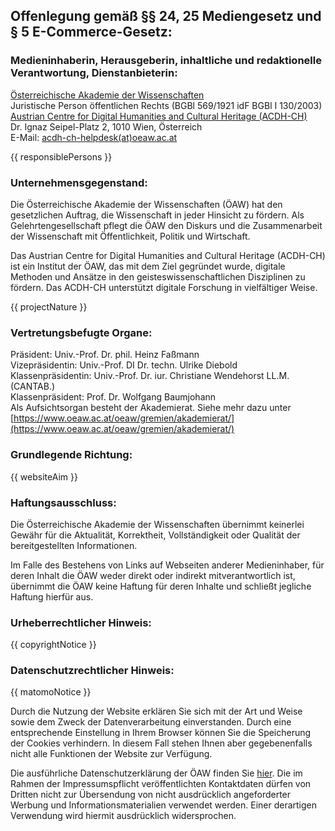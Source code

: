 ## Offenlegung gemäß §§ 24, 25 Mediengesetz und § 5 E-Commerce-Gesetz:

### Medieninhaberin, Herausgeberin, inhaltliche und redaktionelle Verantwortung, Dienstanbieterin:

[Österreichische Akademie der Wissenschaften](https://www.oeaw.ac.at) \
Juristische Person öffentlichen Rechts (BGBl 569/1921 idF BGBl I 130/2003) \
[Austrian Centre for Digital Humanities and Cultural Heritage (ACDH-CH)](https://acdh.oeaw.ac.at) \
Dr. Ignaz Seipel-Platz 2, 1010 Wien, Österreich \
E-Mail: [acdh-ch-helpdesk(at)oeaw.ac.at](mailto:acdh-ch-helpdesk@oeaw.ac.at)

{{ responsiblePersons }}

### Unternehmensgegenstand:

Die Österreichische Akademie der Wissenschaften (ÖAW) hat den gesetzlichen Auftrag, die Wissenschaft
in jeder Hinsicht zu fördern. Als Gelehrtengesellschaft pflegt die ÖAW den Diskurs und die
Zusammenarbeit der Wissenschaft mit Öffentlichkeit, Politik und Wirtschaft.

Das Austrian Centre for Digital Humanities and Cultural Heritage (ACDH-CH) ist ein Institut der ÖAW,
das mit dem Ziel gegründet wurde, digitale Methoden und Ansätze in den geisteswissenschaftlichen
Disziplinen zu fördern. Das ACDH-CH unterstützt digitale Forschung in vielfältiger Weise.

{{ projectNature }}

### Vertretungsbefugte Organe:

Präsident: Univ.-Prof. Dr. phil. Heinz Faßmann \
Vizepräsidentin: Univ.-Prof. DI Dr. techn. Ulrike Diebold \
Klassenpräsidentin: Univ.-Prof. Dr. iur. Christiane Wendehorst LL.M. (CANTAB.) \
Klassenpräsident: Prof. Dr. Wolfgang Baumjohann \
Als Aufsichtsorgan besteht der Akademierat. Siehe mehr dazu unter
[https://www.oeaw.ac.at/oeaw/gremien/akademierat/](https://www.oeaw.ac.at/oeaw/gremien/akademierat/)

### Grundlegende Richtung:

{{ websiteAim }}

### Haftungsausschluss:

Die Österreichische Akademie der Wissenschaften übernimmt keinerlei Gewähr für die Aktualität,
Korrektheit, Vollständigkeit oder Qualität der bereitgestellten Informationen.

Im Falle des Bestehens von Links auf Webseiten anderer Medieninhaber, für deren Inhalt die ÖAW weder
direkt oder indirekt mitverantwortlich ist, übernimmt die ÖAW keine Haftung für deren Inhalte und
schließt jegliche Haftung hierfür aus.

### Urheberrechtlicher Hinweis:

{{ copyrightNotice }}

### Datenschutzrechtlicher Hinweis:

{{ matomoNotice }}

Durch die Nutzung der Website erklären Sie sich mit der Art und Weise sowie dem Zweck der
Datenverarbeitung einverstanden. Durch eine entsprechende Einstellung in Ihrem Browser können Sie
die Speicherung der Cookies verhindern. In diesem Fall stehen Ihnen aber gegebenenfalls nicht alle
Funktionen der Website zur Verfügung.

Die ausführliche Datenschutzerklärung der ÖAW finden Sie
[hier](https://www.oeaw.ac.at/oeaw/datenschutz). Die im Rahmen der Impressumspflicht
veröffentlichten Kontaktdaten dürfen von Dritten nicht zur Übersendung von nicht ausdrücklich
angeforderter Werbung und Informationsmaterialien verwendet werden. Einer derartigen Verwendung wird
hiermit ausdrücklich widersprochen.
